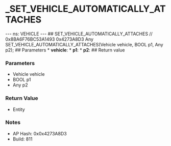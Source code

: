 # _SET_VEHICLE_AUTOMATICALLY_ATTACHES

--- ns: VEHICLE --- ## SET_VEHICLE_AUTOMATICALLY_ATTACHES  // 0x8BA6F76BC53A1493 0x4273A8D3 Any SET_VEHICLE_AUTOMATICALLY_ATTACHES(Vehicle vehicle, BOOL p1, Any p2);  ## Parameters * **vehicle**: * **p1**: * **p2**:  ## Return value

### Parameters
* Vehicle vehicle
* BOOL p1
* Any p2

### Return Value
* Entity

### Notes
* AP Hash: 0x0x4273A8D3
* Build: 811

